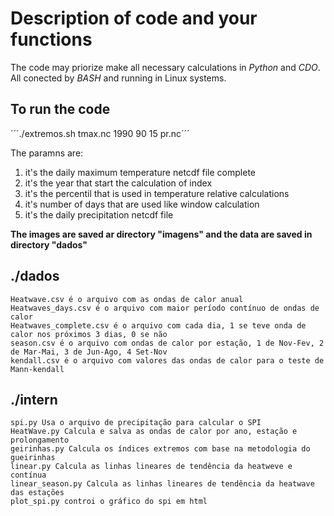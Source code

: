 # Description of code and your functions

The code may priorize make all necessary calculations in *Python* and *CDO*.
All conected by *BASH* and running in Linux systems. 

## To run the code

´´´./extremos.sh tmax.nc 1990 90 15 pr.nc´´´

The paramns are:

1) it's the daily maximum temperature netcdf file complete
2) it's the year that start the calculation of index
3) it's the percentil that is used in temperature relative calculations
4) it's number of days that are used like window calculation
5) it's the daily precipitation netcdf file 

**The images are saved ar directory "imagens" and the data are saved in directory "dados"**

## ./dados
	Heatwave.csv é o arquivo com as ondas de calor anual
	Heatwaves_days.csv é o arquivo com maior período contínuo de ondas de calor 
	Heatwaves_complete.csv é o arquivo com cada dia, 1 se teve onda de calor nos próximos 3 dias, 0 se não
	season.csv é o arquivo com ondas de calor por estação, 1 de Nov-Fev, 2 de Mar-Mai, 3 de Jun-Ago, 4 Set-Nov
	kendall.csv é o arquivo com valores das ondas de calor para o teste de Mann-kendall


## ./intern
	spi.py Usa o arquivo de precipitação para calcular o SPI
	HeatWave.py Calcula e salva as ondas de calor por ano, estação e prolongamento
	geirinhas.py Calcula os índices extremos com base na metodologia do gueirinhas
	linear.py Calcula as linhas lineares de tendência da heatweve e contínua
	linear_season.py Calcula as linhas lineares de tendência da heatwave das estações
	plot_spi.py controi o gráfico do spi em html 

